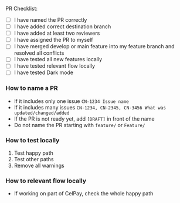 PR Checklist:
- [ ] I have named the PR correctly
- [ ] I have added correct destination branch
- [ ] I have added at least two reviewers
- [ ] I have assigned the PR to myself
- [ ] I have merged develop or main feature into my feature branch and resolved all conflicts
- [ ] I have tested all new features locally
- [ ] I have tested relevant flow locally
- [ ] I have tested Dark mode

### How to name a PR
- If it includes only one issue `CN-1234 Issue name`
- If it includes many issues `CN-1234, CN-2345, CN-3456 What was updated/changed/added`
- If the PR is not ready yet, add `[DRAFT]` in front of the name
- Do not name the PR starting with `feature/` or `Feature/`

### How to test locally
1. Test happy path
2. Test other paths
3. Remove all warnings

### How to relevant flow locally
- If working on part of CelPay, check the whole happy path
